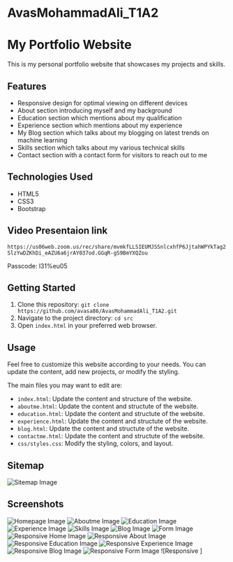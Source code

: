 # AvasMohammadAli_T1A2
# My Portfolio Website

This is my personal portfolio website that showcases my projects and skills.

## Features

- Responsive design for optimal viewing on different devices
- About section introducing myself and my background
- Education section which mentions about my qualification
- Experience section which mentions about my experience
- My Blog section which talks about my blogging on latest trends on machine learning
- Skills section which talks about my various technical skills
- Contact section with a contact form for visitors to reach out to me

## Technologies Used

- HTML5
- CSS3
- Bootstrap

## Video Presentaion link
`https://us06web.zoom.us/rec/share/mvmkfLLSIEUMJSSnlcxhfP6JjtahWPYkTag2SlzYwDZKhDi_eAZU6a6jrAY037od.GGqR-gS9BmYXQZou`

Passcode: l31%eu05

## Getting Started

1. Clone this repository: `git clone https://github.com/avasa86/AvasMohammadAli_T1A2.git`
2. Navigate to the project directory: `cd src`
3. Open `index.html` in your preferred web browser.

## Usage

Feel free to customize this website according to your needs. You can update the content, add new projects, or modify the styling.

The main files you may want to edit are:
- `index.html`: Update the content and structure of the website.
- `aboutme.html`: Update the content and structute of the website.
- `education.html`: Update the content and structute of the website.
- `experience.html`: Update the content and structute of the website.
- `blog.html`: Update the content and structute of the website.
- `contactme.html`: Update the content and structute of the website.
- `css/styles.css`: Modify the styling, colors, and layout.

## Sitemap
![Sitemap Image](./docs/sitemap_image.png)

## Screenshots

![Homepage Image](./docs/Home.png)
![Aboutme Image](./docs/Aboutme.png)
![Education Image](./docs/Education.png)
![Experience Image](./docs/Experience.png)
![Skills Image](./docs/Skills.png)
![Blog Image](./docs/Blog.png)
![Form Image](./docs/Form.png)
![Responsive Home Image](./docs/Responsive_Home.png)
![Responsive About Image](./docs/Aboutme.png)
![Responsive Education Image](./docs/Responsive_Education.png)
![Responsive Experience Image](./docs/Responsive_Experience.png)
![Responsive Blog Image](./docs/Responsive_Blog.png)
![Responsive Form Image](./docs/Responsive_Form.png)
![Responsive ]
